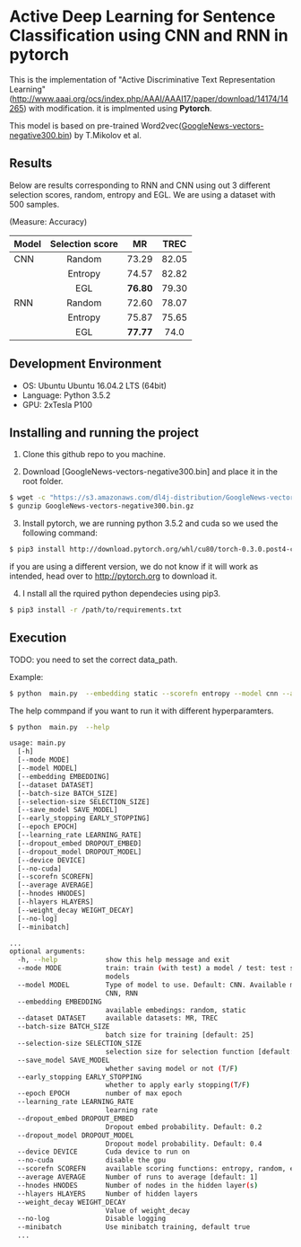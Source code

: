 
# Active Deep Learning for Sentence Classification using CNN and RNN in pytorch

This is the implementation of "Active Discriminative Text Representation Learning" (http://www.aaai.org/ocs/index.php/AAAI/AAAI17/paper/download/14174/14265) with modification. it is implmented using **Pytorch**.

This model is based on pre-trained Word2vec([GoogleNews-vectors-negative300.bin](https://drive.google.com/uc?id=0B7XkCwpI5KDYNlNUTTlSS21pQmM&export=download)) by T.Mikolov et al.


## Results

Below are results corresponding to RNN and CNN using out 3 different selection scores, random, entropy and EGL. We are using a dataset with 500 samples.

(Measure: Accuracy)

| Model        | Selection score    | MR        | TREC  |
|--------------|:------------------:|:---------:|:-----:|
| CNN          | Random             | 73.29     |82.05  | 
|              | Entropy            | 74.57     |82.82  |
|              | EGL                | **76.80** |79.30  |
| RNN          | Random             | 72.60     |78.07  |
|              | Entropy            | 75.87     |75.65  |
|              | EGL                | **77.77** |74.0   |



## Development Environment
- OS: Ubuntu Ubuntu 16.04.2 LTS (64bit)
- Language: Python 3.5.2
- GPU: 2xTesla P100



## Installing and running the project 

1. Clone this github repo to you machine. 

2.  Download [GoogleNews-vectors-negative300.bin] and place it in the root folder.

```sh
$ wget -c "https://s3.amazonaws.com/dl4j-distribution/GoogleNews-vectors-negative300.bin.gz"
$ gunzip GoogleNews-vectors-negative300.bin.gz
```

3.  Install pytorch, we are running python 3.5.2 and cuda so we used the following command: 

```sh
$ pip3 install http://download.pytorch.org/whl/cu80/torch-0.3.0.post4-cp35-cp35m-linux_x86_64.whl 
```

  if you are using a different version, we do not know if it will work as intended, head over to http://pytorch.org to download it. 

4. I nstall all the rquired python dependecies using pip3. 

```sh
$ pip3 install -r /path/to/requirements.txt
```

## Execution
TODO: you need to set the correct data_path. 

Example: 
```sh
$ python  main.py  --embedding static --scorefn entropy --model cnn --average 10 
```

The help commpand if you want to run it with different hyperparamters. 

```sh
$ python  main.py  --help 

usage: main.py
  [-h] 
  [--mode MODE] 
  [--model MODEL] 
  [--embedding EMBEDDING]
  [--dataset DATASET] 
  [--batch-size BATCH_SIZE]
  [--selection-size SELECTION_SIZE] 
  [--save_model SAVE_MODEL]
  [--early_stopping EARLY_STOPPING] 
  [--epoch EPOCH]
  [--learning_rate LEARNING_RATE] 
  [--dropout_embed DROPOUT_EMBED]
  [--dropout_model DROPOUT_MODEL] 
  [--device DEVICE] 
  [--no-cuda]
  [--scorefn SCOREFN] 
  [--average AVERAGE] 
  [--hnodes HNODES]
  [--hlayers HLAYERS] 
  [--weight_decay WEIGHT_DECAY] 
  [--no-log]
  [--minibatch]

...
optional arguments:
  -h, --help            show this help message and exit
  --mode MODE           train: train (with test) a model / test: test saved
                        models
  --model MODEL         Type of model to use. Default: CNN. Available models:
                        CNN, RNN
  --embedding EMBEDDING
                        available embedings: random, static
  --dataset DATASET     available datasets: MR, TREC
  --batch-size BATCH_SIZE
                        batch size for training [default: 25]
  --selection-size SELECTION_SIZE
                        selection size for selection function [default: 25]
  --save_model SAVE_MODEL
                        whether saving model or not (T/F)
  --early_stopping EARLY_STOPPING
                        whether to apply early stopping(T/F)
  --epoch EPOCH         number of max epoch
  --learning_rate LEARNING_RATE
                        learning rate
  --dropout_embed DROPOUT_EMBED
                        Dropout embed probability. Default: 0.2
  --dropout_model DROPOUT_MODEL
                        Dropout model probability. Default: 0.4
  --device DEVICE       Cuda device to run on
  --no-cuda             disable the gpu
  --scorefn SCOREFN     available scoring functions: entropy, random, egl
  --average AVERAGE     Number of runs to average [default: 1]
  --hnodes HNODES       Number of nodes in the hidden layer(s)
  --hlayers HLAYERS     Number of hidden layers
  --weight_decay WEIGHT_DECAY
                        Value of weight_decay
  --no-log              Disable logging
  --minibatch           Use minibatch training, default true
  ...

```

